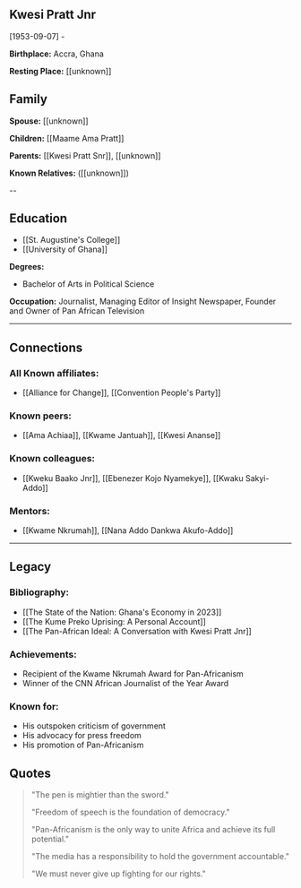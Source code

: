 ## Kwesi Pratt Jnr

[1953-09-07] -

**Birthplace:** Accra, Ghana

**Resting Place:** [[unknown]]

## Family

**Spouse:** [[unknown]]

**Children:** [[Maame Ama Pratt]]

**Parents:** [[Kwesi Pratt Snr]], [[unknown]]

**Known Relatives:** ([[unknown]])

--

## Education

- [[St. Augustine's College]]
- [[University of Ghana]]

**Degrees:**

- Bachelor of Arts in Political Science

**Occupation:** Journalist, Managing Editor of Insight Newspaper, Founder and Owner of Pan African Television

---

## Connections

### All Known affiliates:

- [[Alliance for Change]], [[Convention People's Party]]

### Known peers:

- [[Ama Achiaa]], [[Kwame Jantuah]], [[Kwesi Ananse]]

### Known colleagues:

- [[Kweku Baako Jnr]], [[Ebenezer Kojo Nyamekye]], [[Kwaku Sakyi-Addo]]

### Mentors:

- [[Kwame Nkrumah]], [[Nana Addo Dankwa Akufo-Addo]]

---

## Legacy

### Bibliography:

- [[The State of the Nation: Ghana's Economy in 2023]]
- [[The Kume Preko Uprising: A Personal Account]]
- [[The Pan-African Ideal: A Conversation with Kwesi Pratt Jnr]]

### Achievements:

- Recipient of the Kwame Nkrumah Award for Pan-Africanism
- Winner of the CNN African Journalist of the Year Award

### Known for:

- His outspoken criticism of government
- His advocacy for press freedom
- His promotion of Pan-Africanism

## Quotes

> "The pen is mightier than the sword."
> 
> "Freedom of speech is the foundation of democracy."
> 
> "Pan-Africanism is the only way to unite Africa and achieve its full potential."
> 
> "The media has a responsibility to hold the government accountable."
> 
> "We must never give up fighting for our rights."